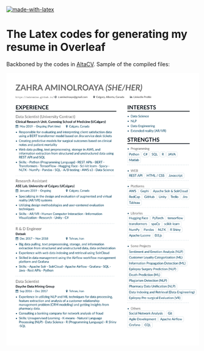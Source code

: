 [![made-with-latex](https://img.shields.io/badge/Made%20with-LaTeX-1f425f.svg)](https://www.latex-project.org/)
# The Latex codes for generating my resume in Overleaf
Backboned by the codes in [AltaCV](https://github.com/liantze/AltaCV). Sample of the compiled files:

![Screenshot of Resume](https://github.com/Aminolroaya/My-Resume-Latex-Code/blob/main/Zahra_Aminolroaya_Resume/download.png)
